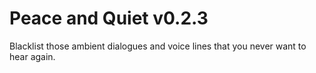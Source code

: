 # Peace and Quiet v0.2.3

Blacklist those ambient dialogues and voice lines that you never want to hear again.
